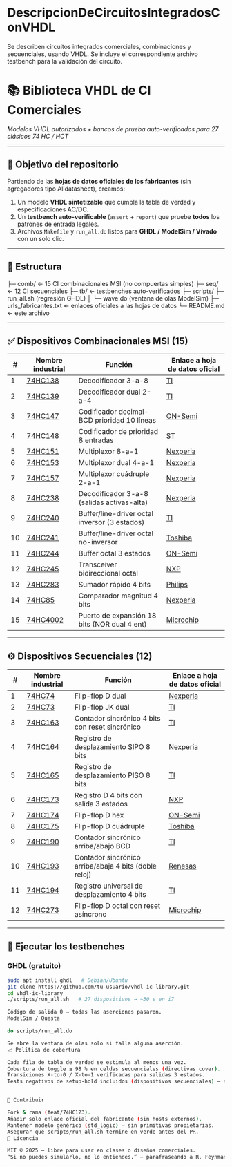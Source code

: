 # DescripcionDeCircuitosIntegradosConVHDL
Se describen circuitos integrados comerciales, combinaciones y secuenciales, usando VHDL. Se incluye el correspondiente archivo testbench para la validación del circuito.

<!-- GitHub renderizado en español -->
# 📚 Biblioteca VHDL de CI Comerciales  
*Modelos VHDL autorizados + bancos de prueba auto-verificados para 27 clásicos 74 HC / HCT*

---

## 🎯 Objetivo del repositorio
Partiendo de las **hojas de datos oficiales de los fabricantes** (sin agregadores tipo Alldatasheet), creamos:
1. Un modelo **VHDL sintetizable** que cumpla la tabla de verdad y especificaciones AC/DC.
2. Un **testbench auto-verificable** (`assert` + `report`) que pruebe **todos** los patrones de entrada legales.
3. Archivos `Makefile` y `run_all.do` listos para **GHDL / ModelSim / Vivado** con un solo clic.

---

## 📂 Estructura

├─ comb/          ← 15 CI combinacionales MSI (no compuertas simples)
├─ seq/           ← 12 CI secuenciales
├─ tb/            ← testbenches auto-verificados
├─ scripts/       ├─ run_all.sh  (regresión GHDL)
│                 └─ wave.do      (ventana de olas ModelSim)
├─ urls_fabricantes.txt ← enlaces oficiales a las hojas de datos
└─ README.md ← este archivo


---

## ✅ Dispositivos Combinacionales MSI (15)
| # | Nombre industrial | Función | Enlace a hoja de datos oficial |
|---|-------------------|---------|-------------------------------|
| 1 | [74HC138](comb/SN74LVC138A.vhd) | Decodificador 3-a-8 | [TI](https://www.ti.com/lit/ds/symlink/sn74lvc138a.pdf?ts=1759793499160&ref_url=https%253A%252F%252Fwww.ti.com%252Fproduct%252FSN74LVC138A) |
| 2 | [74HC139](comb/SN74HC139.vhd) | Decodificador dual 2-a-4 | [TI](https://www.ti.com/lit/ds/symlink/sn74hc139-q1.pdf?ts=1759771691926) |
| 3 | [74HC147](comb/MC74HC147.vhd) | Codificador decimal-BCD prioridad 10 líneas | [ON-Semi](https://rocelec.widen.net/view/pdf/jkuv9nvg2w/MOTOD158-3-154.pdf?t.download=true&u=5oefqw) |
| 4 | [74HC148](comb/SN74HC148.vhd) | Codificador de prioridad 8 entradas | [ST](https://www.datasheet.support/pdfviewer?url=https%3A%2F%2Fpdf.datasheet.support%2F3388e243%2Fst.com%2F74HC148.pdf) |
| 5 | [74HC151](comb/SN74HC151.vhd) | Multiplexor 8-a-1 | [Nexperia](https://assets.nexperia.com/documents/data-sheet/74HC_HCT151.pdf) |
| 6 | [74HC153](comb/SN74HC153.vhd) | Multiplexor dual 4-a-1 | [Nexperia](https://assets.nexperia.com/documents/data-sheet/74HC_HCT153.pdf) |
| 7 | [74HC157](comb/SN74HC157.vhd) | Multiplexor cuádruple 2-a-1 | [Nexperia](https://assets.nexperia.com/documents/data-sheet/74HC_HCT157.pdf) |
| 8 | [74HC238](comb/SN74HC238.vhd) | Decodificador 3-a-8 (salidas activas-alta) | [Nexperia](https://assets.nexperia.com/documents/data-sheet/74HC_HCT238.pdf) |
| 9 | [74HC240](comb/74HC240.vhd) | Buffer/line-driver octal inversor (3 estados) | [TI](https://www.ti.com/product/74HC240) |
| 10 | [74HC241](comb/74HC241.vhd) | Buffer/line-driver octal no-inversor | [Toshiba](https://toshiba.semicon-storage.com/us/product/buffers-transceivers/74hc241.html) |
| 11 | [74HC244](comb/74HC244.vhd) | Buffer octal 3 estados | [ON-Semi](https://www.onsemi.com/products/buffers-transceivers/74hc244) |
| 12 | [74HC245](comb/74HC245.vhd) | Transceiver bidireccional octal | [NXP](https://www.nxp.com/docs/en/data-sheet/74HC245.pdf) |
| 13 | [74HC283](comb/SN74HC283.vhd) | Sumador rápido 4 bits | [Philips](https://www.mouser.com/datasheet/2/302/74HC283_3-39369.pdf?srsltid=AfmBOorAgZKuKA3rW9gTi6EH6DbQqtnrnW7OmTR-i6LbKqH_8WWhsKhy) |
| 14 | [74HC85](comb/74HC85.vhd) | Comparador magnitud 4 bits | [Nexperia](https://assets.nexperia.com/documents/data-sheet/74HC_HCT85.pdf) |
| 15 | [74HC4002](comb/74HC4002.vhd) | Puerto de expansión 18 bits (NOR dual 4 ent) | [Microchip](https://www.microchip.com/en-us/product/74HC4002) |

---

## ⚙️ Dispositivos Secuenciales (12)
| # | Nombre industrial | Función | Enlace a hoja de datos oficial |
|---|-------------------|---------|-------------------------------|
| 1 | [74HC74](seq/74HC74.vhd) | Flip-flop D dual | [Nexperia](https://www.nexperia.com/products/logic-flip-flops-latches/74HC74.html) |
| 2 | [74HC73](seq/74HC73.vhd) | Flip-flop JK dual | [TI](https://www.ti.com/product/74HC73) |
| 3 | [74HC163](seq/74HC163.vhd) | Contador sincrónico 4 bits con reset sincrónico | [TI](https://www.ti.com/product/74HC163) |
| 4 | [74HC164](seq/74HC164.vhd) | Registro de desplazamiento SIPO 8 bits | [Nexperia](https://www.nexperia.com/products/logic-shift-registers/74HC164.html) |
| 5 | [74HC165](seq/74HC165.vhd) | Registro de desplazamiento PISO 8 bits | [TI](https://www.ti.com/product/74HC165) |
| 6 | [74HC173](seq/74HC173.vhd) | Registro D 4 bits con salida 3 estados | [NXP](https://www.nxp.com/docs/en/data-sheet/74HC173.pdf) |
| 7 | [74HC174](seq/74HC174.vhd) | Flip-flop D hex | [ON-Semi](https://www.onsemi.com/products/analog-logic-gates/74hc174) |
| 8 | [74HC175](seq/74HC175.vhd) | Flip-flop D cuádruple | [Toshiba](https://toshiba.semicon-storage.com/us/product/logic-flip-flops-latches/74hc175.html) |
| 9 | [74HC190](seq/74HC190.vhd) | Contador sincrónico arriba/abajo BCD | [TI](https://www.ti.com/product/74HC190) |
| 10 | [74HC193](seq/74HC193.vhd) | Contador sincrónico arriba/abaja 4 bits (doble reloj) | [Renesas](https://www.renesas.com/us/en/products/logic-counters/74hc193) |
| 11 | [74HC194](seq/74HC194.vhd) | Registro universal de desplazamiento 4 bits | [TI](https://www.ti.com/product/74HC194) |
| 12 | [74HC273](seq/74HC273.vhd) | Flip-flop D octal con reset asíncrono | [Microchip](https://www.microchip.com/en-us/product/74HC273) |

---

## 🧪 Ejecutar los testbenches
### GHDL (gratuito)
```bash
sudo apt install ghdl   # Debian/Ubuntu
git clone https://github.com/tu-usuario/vhdl-ic-library.git
cd vhdl-ic-library
./scripts/run_all.sh   # 27 dispositivos → ~30 s en i7

Código de salida 0 ⇒ todas las aserciones pasaron.
ModelSim / Questa

do scripts/run_all.do

Se abre la ventana de olas solo si falla alguna aserción.
📈 Política de cobertura

Cada fila de tabla de verdad se estimula al menos una vez.
Cobertura de toggle ≥ 98 % en celdas secuenciales (directivas cover).
Transiciones X-to-0 / X-to-1 verificadas para salidas 3 estados.
Tests negativos de setup-hold incluidos (dispositivos secuenciales) – se espera fallo cuando se violan.


🤝 Contribuir

Fork & rama (feat/74HC123).
Añadir solo enlace oficial del fabricante (sin hosts externos).
Mantener modelo genérico (std_logic) – sin primitivas propietarias.
Asegurar que scripts/run_all.sh termine en verde antes del PR.
📄 Licencia

MIT © 2025 – libre para usar en clases o diseños comerciales.
“Si no puedes simularlo, no lo entiendes.” — parafraseando a R. Feynman
